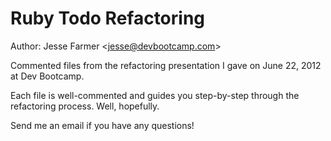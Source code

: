 # Ruby Todo Refactoring
Author: Jesse Farmer &lt;[jesse@devbootcamp.com](mailto:jesse@devbootcamp.com)&gt;

Commented files from the refactoring presentation I gave on June 22, 2012 at Dev Bootcamp.

Each file is well-commented and guides you step-by-step through the refactoring process.  Well, hopefully.

Send me an email if you have any questions!

